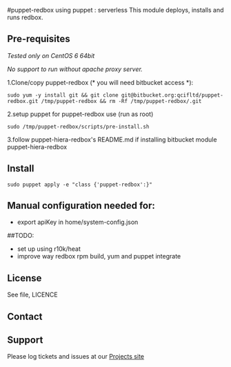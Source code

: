 #puppet-redbox using puppet : serverless
This module deploys, installs and runs redbox.

## Pre-requisites
*Tested only on CentOS 6 64bit*

*No support to run without apache proxy server.*


1.Clone/copy puppet-redbox (* you will need bitbucket access *):
```
sudo yum -y install git && git clone git@bitbucket.org:qcifltd/puppet-redbox.git /tmp/puppet-redbox && rm -Rf /tmp/puppet-redbox/.git
```
2.setup puppet for puppet-redbox use (run as root)
```
sudo /tmp/puppet-redbox/scripts/pre-install.sh
```

3.follow puppet-hiera-redbox's README.md if installing bitbucket module puppet-hiera-redbox

## Install
```
sudo puppet apply -e "class {'puppet-redbox':}"
```

## Manual configuration needed for:
* export apiKey in home/system-config.json

##TODO:
* set up using r10k/heat
* improve way redbox rpm build, yum and puppet integrate

License
-------
See file, LICENCE

Contact
-------


Support
-------

Please log tickets and issues at our [Projects site](http://projects.example.com)
